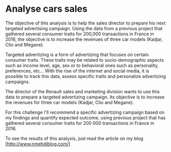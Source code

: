 # Analyse cars sales

The objective of this analysis is to help the sales director to prepare his next targeted advertising campaign. Using the data from a previous project that gathered several consumer traits for 200,000 transactions in France in 2016, the objective is to increase the revenues of three car models (Kadjar, Clio and Mégane).

Targeted advertizing is a form of advertizing that focuses on certain consumer traits. These traits may be related to socio-demographic aspects such as income level, age, sex or to behavioral ones such as personality, preferences, etc... With the rise of the internet and social media, it is possible to track this data, assess specific traits and personalize advertizing campaigns.

The director of the Renault sales and marketing division wants to use this data to prepare a targeted advertizing campaign. Its objective is to increase the revenues for three car models (Kadjar, Clio and Megane). 

For this challenge I'll recommend a specific advertizing campaign based on my findings and quantify expected outcome, using previous project that has gathered several consumer traits for 200 000 transactions in France in 2016.

To see the results of this analysis, just read the article on my blog [http://www.nmehdiblog.com/]
